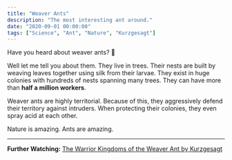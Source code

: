 ```yaml
---
title: "Weaver Ants"
description: "The most interesting ant around."
date: "2020-09-01 00:00:00"
tags: ["Science", "Ant", "Nature", "Kurzgesagt"]
---
```


Have you heard about weaver ants? 🐜

Well let me tell you about them. They live in trees. Their nests are built by weaving leaves together using silk from their larvae. They exist in huge colonies with hundreds of nests spanning many trees. They can have more than **half a million workers**.

Weaver ants are highly territorial. Because of this, they aggressively defend their territory against intruders. When protecting their colonies, they even spray acid at each other.

Nature is amazing. Ants are amazing.

---

**Further Watching:** [The Warrior Kingdoms of the Weaver Ant by Kurzgesagt](https://www.youtube.com/watch?v=B3QTAgHlwEg)
